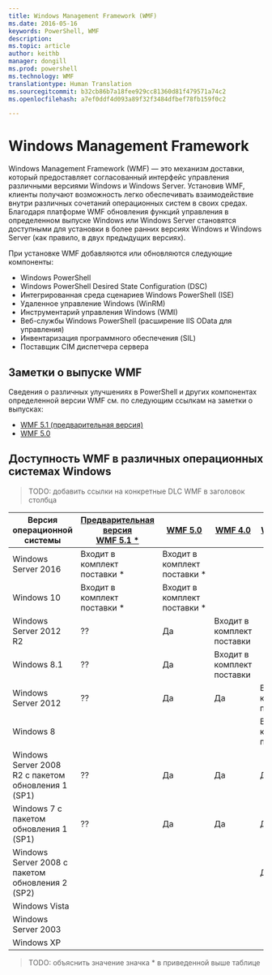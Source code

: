 ```yaml
---
title: Windows Management Framework (WMF)
ms.date: 2016-05-16
keywords: PowerShell, WMF
description: 
ms.topic: article
author: keithb
manager: dongill
ms.prod: powershell
ms.technology: WMF
translationtype: Human Translation
ms.sourcegitcommit: b32cb86b7a18fee929cc81360d81f479571a74c2
ms.openlocfilehash: a7ef0ddf4d093a89f32f3484dfbef78fb159f0c2

---
```


# Windows Management Framework

Windows Management Framework (WMF) — это механизм доставки, который предоставляет согласованный интерфейс управления различными версиями Windows и Windows Server.
Установив WMF, клиенты получают возможность легко обеспечивать взаимодействие внутри различных сочетаний операционных систем в своих средах.
Благодаря платформе WMF обновления функций управления в определенном выпуске Windows или Windows Server становятся доступными для установки в более ранних версиях Windows и Windows Server (как правило, в двух предыдущих версиях).

При установке WMF добавляются или обновляются следующие компоненты:

- Windows PowerShell
- Windows PowerShell Desired State Configuration (DSC)
- Интегрированная среда сценариев Windows PowerShell (ISE)
- Удаленное управление Windows (WinRM)
- Инструментарий управления Windows (WMI)
- Веб-службы Windows PowerShell (расширение IIS OData для управления)
- Инвентаризация программного обеспечения (SIL)
- Поставщик CIM диспетчера сервера

## Заметки о выпуске WMF
Сведения о различных улучшениях в PowerShell и других компонентах определенной версии WMF см. по следующим ссылкам на заметки о выпусках:


- [WMF 5.1 (предварительная версия)](5.1/release-notes.md)
- [WMF 5.0](5.0/releasenotes.md)


## Доступность WMF в различных операционных системах Windows

>TODO: добавить ссылки на конкретные DLC WMF в заголовок столбца

| Версия операционной системы | [Предварительная версия WMF 5.1 *]() | [WMF 5.0]() | [WMF 4.0]() |  [WMF 3.0]() | [WMF 2.0]() |
| ------------------------ | ----------- | ----------- | ----------- | ------------ |  ------------- |
| Windows Server 2016 | Входит в комплект поставки * | Входит в комплект поставки * |  |  |  |
| Windows 10 | Входит в комплект поставки * | Входит в комплект поставки *  | | | |  
| Windows Server 2012 R2| ?? | Да | Входит в комплект поставки |  |  |
| Windows 8.1 | ?? | Да |  Входит в комплект поставки |  |  |
| Windows Server 2012 | ?? | Да | Да |  Входит в комплект поставки | |
| Windows 8 |  |  |  | Входит в комплект поставки | |
| Windows Server 2008 R2 с пакетом обновления 1 (SP1) | ?? | Да | Да |  Да| Входит в комплект поставки |
| Windows 7 с пакетом обновления 1 (SP1)  | ?? | Да | Да | Да | Входит в комплект поставки |
| Windows Server 2008 с пакетом обновления 2 (SP2) | | | | Да | Да |
| Windows Vista | | | | | Да |
| Windows Server 2003| | | |  | Да |
| Windows XP | | | |  | Да |

>TODO: объяснить значение значка * в приведенной выше таблице



<!--HONumber=Aug16_HO3-->


